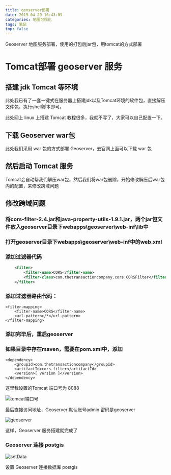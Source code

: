 ```yaml
---
title: geoserver部署
date: 2019-04-29 16:43:09
categories: 地图可视化
tags: 笔记
top: false
---
```


Geoserver 地图服务部署，使用的打包后jar包，用tomcat的方式部署

<!-- more -->

# Tomcat部署 geoserver 服务

## 搭建 jdk Tomcat 等环境
此处我已有了一套一键式在服务器上搭建jdk以及Tomcat环境的软件包，直接解压文件包，执行shell脚本即可。

此处网上 linux 上搭建 Tomcat 教程很多，我就不写了，大家可以自己配置一下。

## 下载 Geoserver war包
此处我们采用 war 包的方式部署 Geoserver，去官网上面可以下载 war 包

## 然后启动 Tomcat 服务
Tomcat会自动帮我们解压war包，然后我们将war包删除，开始修改解压后war包内的配置，来修改跨域问题

## 修改跨域问题

### 将cors-filter-2.4.jar和java-property-utils-1.9.1.jar，两个jar包文件放入geoserver目录下webapps\geoserver\web-inf\lib中

### 打开geoserver目录下webapps\geoserver\web-inf中的web.xml

### 添加过滤器代码
```xml
    <filter>
	    <filter-name>CORS</filter-name>
	    <filter-class>com.thetransactioncompany.cors.CORSFilter</filter-class>
    </filter>
```
### 添加过滤器路由代码：

    <filter-mapping>
        <filter-name>CORS</filter-name>
        <url-pattern>/*</url-pattern>
    </filter-mapping>

### 添加完毕后，重启geoserver

### 如果目录中存在maven，需要在pom.xml中，添加

    <dependency>
	    <groupId>com.thetransactioncompany</groupId>
	    <artifactId>cors-filter</artifactId>
	    <version>[ version ]</version>
    </dependency>

这里我设置的Tomcat 端口号为 8088

![tomcat端口号](tomcatport.jpg)

最后直接访问地址，Geoserver 默认账号admin 密码是geoserver

![geoserver](geoserver.jpg)

这样，Geoserver 服务搭建就完成了

### Geoserver 连接 postgis

![setData](setData.jpg)

设置 Geoserver 连接数据库 postgis